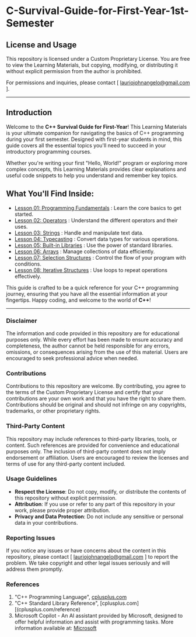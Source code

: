 # C-Survival-Guide-for-First-Year-1st-Semester

## License and Usage

This repository is licensed under a Custom Proprietary License. You are free to view the Learning Materials, but copying, modifying, or distributing it without explicit permission from the author is prohibited.

For permissions and inquiries, please contact [ lauriojohnangelo@gmail.com ].

---

## Introduction

Welcome to the **C++ Survival Guide for First-Year**! This Learning Materials is your ultimate companion for navigating the basics of C++ programming during your first semester. Designed with first-year students in mind, this guide covers all the essential topics you'll need to succeed in your introductory programming courses.

Whether you're writing your first "Hello, World!" program or exploring more complex concepts, this Learning Materials provides clear explanations and useful code snippets to help you understand and remember key topics.

## What You'll Find Inside:
- [Lesson 01: Programming Fundamentals](./Lesson01/Topic01.md) : Learn the core basics to get started.
- [Lesson 02: Operators](./Lesson02/Topic01.md) : Understand the different operators and their uses.
- [Lesson 03: Strings](./Lesson03/Topic01.md) : Handle and manipulate text data.
- [Lesson 04: Typecasting](./Lesson04/Topic01.md) : Convert data types for various operations.
- [Lesson 05: Built-in Libraries]() : Use the power of standard libraries.
- [Lesson 06: Arrays]() : Manage collections of data efficiently.
- [Lesson 07: Selection Structures]() : Control the flow of your program with conditions.
- [Lesson 08: Iterative Structures]() : Use loops to repeat operations effectively.

This guide is crafted to be a quick reference for your C++ programming journey, ensuring that you have all the essential information at your fingertips. Happy coding, and welcome to the world of **C++**!

---

### Disclaimer
The information and code provided in this repository are for educational purposes only. While every effort has been made to ensure accuracy and completeness, the author cannot be held responsible for any errors, omissions, or consequences arising from the use of this material. Users are encouraged to seek professional advice when needed.

### Contributions
Contributions to this repository are welcome. By contributing, you agree to the terms of the Custom Proprietary License and certify that your contributions are your own work and that you have the right to share them. Contributions should be original and should not infringe on any copyrights, trademarks, or other proprietary rights.

### Third-Party Content
This repository may include references to third-party libraries, tools, or content. Such references are provided for convenience and educational purposes only. The inclusion of third-party content does not imply endorsement or affiliation. Users are encouraged to review the licenses and terms of use for any third-party content included.

### Usage Guidelines
  - **Respect the License**: Do not copy, modify, or distribute the contents of this repository without explicit permission.
  - **Attribution**: If you use or refer to any part of this repository in your work, please provide proper attribution.
  - **Privacy and Data Protection**: Do not include any sensitive or personal data in your contributions.

### Reporting Issues
If you notice any issues or have concerns about the content in this repository, please contact [ lauriojohnangelo@gmail.com ] to report the problem. We take copyright and other legal issues seriously and will address them promptly.

### References
1. "C++ Programming Language", [cplusplus.com](cplusplus.com)
2. "C++ Standard Library Reference", [cplusplus.com][(cplusplus.com/reference)
3. Microsoft Copilot - An AI assistant provided by Microsoft, designed to offer helpful information and assist with programming tasks. More information available at: [Microsoft](MicrosoftCopilot)


